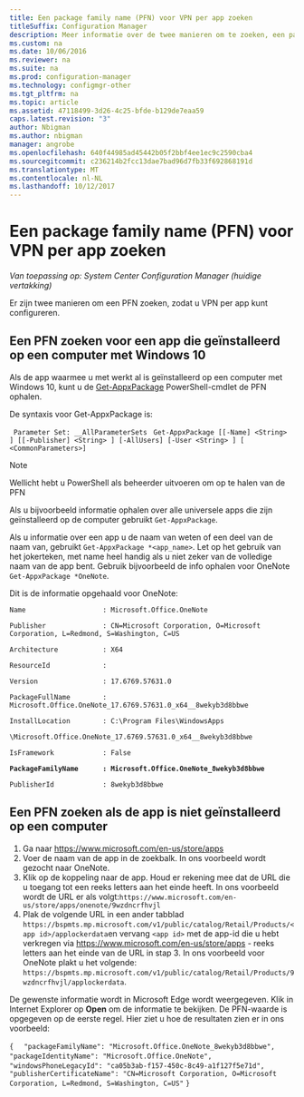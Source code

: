 ```yaml
---
title: Een package family name (PFN) voor VPN per app zoeken
titleSuffix: Configuration Manager
description: Meer informatie over de twee manieren om te zoeken, een package family name zodat u VPN per app kunt configureren.
ms.custom: na
ms.date: 10/06/2016
ms.reviewer: na
ms.suite: na
ms.prod: configuration-manager
ms.technology: configmgr-other
ms.tgt_pltfrm: na
ms.topic: article
ms.assetid: 47118499-3d26-4c25-bfde-b129de7eaa59
caps.latest.revision: "3"
author: Nbigman
ms.author: nbigman
manager: angrobe
ms.openlocfilehash: 640f44985ad45442b05f2bbf4ee1ec9c2590cba4
ms.sourcegitcommit: c236214b2fcc13dae7bad96d7fb33f692868191d
ms.translationtype: MT
ms.contentlocale: nl-NL
ms.lasthandoff: 10/12/2017
---
```

# <a name="find-a-package-family-name-pfn-for-per-app-vpn"></a>Een package family name (PFN) voor VPN per app zoeken

*Van toepassing op: System Center Configuration Manager (huidige vertakking)*


Er zijn twee manieren om een PFN zoeken, zodat u VPN per app kunt configureren.

## <a name="find-a-pfn-for-an-app-thats-installed-on-a-windows-10-computer"></a>Een PFN zoeken voor een app die geïnstalleerd op een computer met Windows 10

Als de app waarmee u met werkt al is geïnstalleerd op een computer met Windows 10, kunt u de [Get-AppxPackage](https://technet.microsoft.com/library/hh856044.aspx) PowerShell-cmdlet de PFN ophalen.

De syntaxis voor Get-AppxPackage is:

` Parameter Set: __AllParameterSets`
` Get-AppxPackage [[-Name] <String> ] [[-Publisher] <String> ] [-AllUsers] [-User <String> ] [ <CommonParameters>]`

> [!NOTE]
> Wellicht hebt u PowerShell als beheerder uitvoeren om op te halen van de PFN

Als u bijvoorbeeld informatie ophalen over alle universele apps die zijn geïnstalleerd op de computer gebruikt `Get-AppxPackage`.

Als u informatie over een app u de naam van weten of een deel van de naam van, gebruikt `Get-AppxPackage *<app_name>`. Let op het gebruik van het jokerteken, met name heel handig als u niet zeker van de volledige naam van de app bent. Gebruik bijvoorbeeld de info ophalen voor OneNote `Get-AppxPackage *OneNote`.


Dit is de informatie opgehaald voor OneNote:

`Name                   : Microsoft.Office.OneNote`

`Publisher              : CN=Microsoft Corporation, O=Microsoft Corporation, L=Redmond, S=Washington, C=US`

`Architecture           : X64`

`ResourceId             :`

`Version                : 17.6769.57631.0`

`PackageFullName        : Microsoft.Office.OneNote_17.6769.57631.0_x64__8wekyb3d8bbwe`

`InstallLocation        : C:\Program Files\WindowsApps`

`\Microsoft.Office.OneNote_17.6769.57631.0_x64__8wekyb3d8bbwe`

`IsFramework            : False`

**`PackageFamilyName      : Microsoft.Office.OneNote_8wekyb3d8bbwe`**

`PublisherId            : 8wekyb3d8bbwe`



## <a name="find-a-pfn-if-the-app-is-not-installed-on-a-computer"></a>Een PFN zoeken als de app is niet geïnstalleerd op een computer

1.  Ga naar https://www.microsoft.com/en-us/store/apps
2.  Voer de naam van de app in de zoekbalk. In ons voorbeeld wordt gezocht naar OneNote.
3.  Klik op de koppeling naar de app. Houd er rekening mee dat de URL die u toegang tot een reeks letters aan het einde heeft. In ons voorbeeld wordt de URL er als volgt:`https://www.microsoft.com/en-us/store/apps/onenote/9wzdncrfhvjl`
4.  Plak de volgende URL in een ander tabblad `https://bspmts.mp.microsoft.com/v1/public/catalog/Retail/Products/<app id>/applockerdata`en vervang `<app id>` met de app-id die u hebt verkregen via https://www.microsoft.com/en-us/store/apps - reeks letters aan het einde van de URL in stap 3. In ons voorbeeld voor OneNote plakt u het volgende: `https://bspmts.mp.microsoft.com/v1/public/catalog/Retail/Products/9wzdncrfhvjl/applockerdata`.

De gewenste informatie wordt in Microsoft Edge wordt weergegeven. Klik in Internet Explorer op **Open** om de informatie te bekijken. De PFN-waarde is opgegeven op de eerste regel. Hier ziet u hoe de resultaten zien er in ons voorbeeld:


`{`
`  "packageFamilyName": "Microsoft.Office.OneNote_8wekyb3d8bbwe",`
`  "packageIdentityName": "Microsoft.Office.OneNote",`
`  "windowsPhoneLegacyId": "ca05b3ab-f157-450c-8c49-a1f127f5e71d",`
`  "publisherCertificateName": "CN=Microsoft Corporation, O=Microsoft Corporation, L=Redmond, S=Washington, C=US"`
`}`
